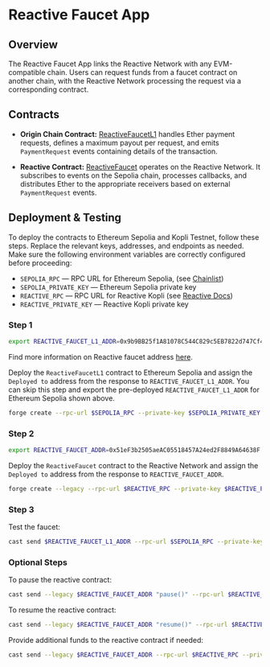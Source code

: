 # Reactive Faucet App

## Overview

The Reactive Faucet App links the Reactive Network with any EVM-compatible chain. Users can request funds from a faucet contract on another chain, with the Reactive Network processing the request via a corresponding contract.

## Contracts

- **Origin Chain Contract:** [ReactiveFaucetL1](https://github.com/Reactive-Network/kopli-faucet/blob/main/src/faucet/ReactiveFaucetL1.sol) handles Ether payment requests, defines a maximum payout per request, and emits `PaymentRequest` events containing details of the transaction.

- **Reactive Contract:** [ReactiveFaucet](https://github.com/Reactive-Network/kopli-faucet/blob/main/src/faucet/ReactiveFaucet.sol) operates on the Reactive Network. It subscribes to events on the Sepolia chain, processes callbacks, and distributes Ether to the appropriate receivers based on external `PaymentRequest` events.

## Deployment & Testing

To deploy the contracts to Ethereum Sepolia and Kopli Testnet, follow these steps. Replace the relevant keys, addresses, and endpoints as needed. Make sure the following environment variables are correctly configured before proceeding:

* `SEPOLIA_RPC` — RPC URL for Ethereum Sepolia, (see [Chainlist](https://chainlist.org/chain/11155111))
* `SEPOLIA_PRIVATE_KEY` — Ethereum Sepolia private key
* `REACTIVE_RPC` — RPC URL for Reactive Kopli (see [Reactive Docs](https://dev.reactive.network/kopli-testnet#reactive-kopli-information))
* `REACTIVE_PRIVATE_KEY` — Reactive Kopli private key

### Step 1

```bash
export REACTIVE_FAUCET_L1_ADDR=0x9b9BB25f1A81078C544C829c5EB7822d747Cf434
```

Find more information on Reactive faucet address [here](https://dev.reactive.network/kopli-testnet#kopli-testnet-information).

Deploy the `ReactiveFaucetL1` contract to Ethereum Sepolia and assign the `Deployed to` address from the response to `REACTIVE_FAUCET_L1_ADDR`. You can skip this step and export the pre-deployed `REACTIVE_FAUCET_L1_ADDR` for Ethereum Sepolia shown above.

```bash
forge create --rpc-url $SEPOLIA_RPC --private-key $SEPOLIA_PRIVATE_KEY src/faucet/ReactiveFaucetL1.sol:ReactiveFaucetL1 --constructor-args 1ether
```

### Step 2

```bash
export REACTIVE_FAUCET_ADDR=0x51eF3b2505aeAC05518457A24ed2F8849A64638F
```

Deploy the `ReactiveFaucet` contract to the Reactive Network and assign the `Deployed to` address from the response to `REACTIVE_FAUCET_ADDR`.

```bash
forge create --legacy --rpc-url $REACTIVE_RPC --private-key $REACTIVE_PRIVATE_KEY src/faucet/ReactiveFaucet.sol:ReactiveFaucet --value 10000ether --constructor-args $REACTIVE_FAUCET_L1_ADDR 50ether 50000
```

### Step 3

Test the faucet:

```bash
cast send $REACTIVE_FAUCET_L1_ADDR --rpc-url $SEPOLIA_RPC --private-key $SEPOLIA_PRIVATE_KEY --value 0.01ether
```

### Optional Steps

To pause the reactive contract:

```bash
cast send --legacy $REACTIVE_FAUCET_ADDR "pause()" --rpc-url $REACTIVE_RPC --private-key $REACTIVE_PRIVATE_KEY
```

To resume the reactive contract:

```bash
cast send --legacy $REACTIVE_FAUCET_ADDR "resume()" --rpc-url $REACTIVE_RPC --private-key $REACTIVE_PRIVATE_KEY
```

Provide additional funds to the reactive contract if needed:

```bash
cast send --legacy $REACTIVE_FAUCET_ADDR --rpc-url $REACTIVE_RPC --private-key $REACTIVE_PRIVATE_KEY --value 1000ether
```